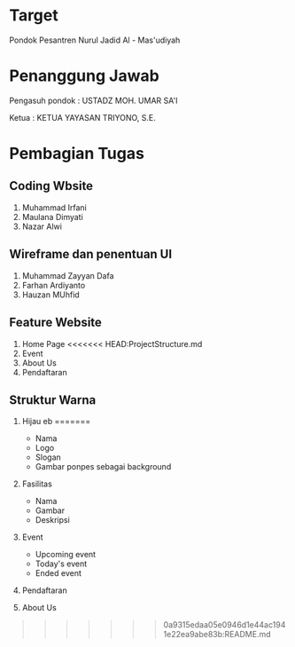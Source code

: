 # Target 
Pondok Pesantren Nurul Jadid Al - Mas'udiyah

# Penanggung Jawab
Pengasuh pondok : USTADZ MOH. UMAR SA'I

Ketua : KETUA YAYASAN TRIYONO, S.E.

# Pembagian Tugas
## Coding Wbsite
1. Muhammad Irfani
2. Maulana Dimyati
3. Nazar Alwi

## Wireframe dan penentuan UI
1. Muhammad Zayyan Dafa
2. Farhan Ardiyanto
3. Hauzan MUhfid


## Feature Website
1. Home Page
<<<<<<< HEAD:ProjectStructure.md
1. Event
1. About Us
1. Pendaftaran

## Struktur Warna
1. Hijau 
eb
=======
    * Nama
    * Logo
    * Slogan
    * Gambar ponpes sebagai background
2. Fasilitas
    * Nama
    * Gambar
    * Deskripsi
3. Event
    * Upcoming event
    * Today's event
    * Ended event
4. Pendaftaran

5. About Us
>>>>>>> 0a9315edaa05e0946d1e44ac1941e22ea9abe83b:README.md
